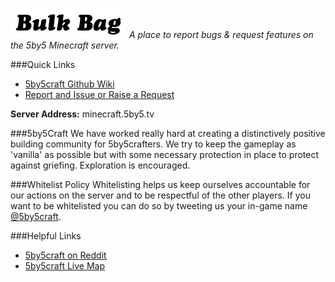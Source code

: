![Bulk Bag](images/BulkBag.png)
*A place to report bugs &amp; request features on the 5by5 Minecraft server.*

###Quick Links
+ [5by5craft Github Wiki](https://github.com/5by5craft/BulkBag/wiki)
+ [Report and Issue or Raise a Request](https://github.com/5by5craft/BulkBag/issues)

**Server Address:** minecraft.5by5.tv

###5by5Craft
We have worked really hard at creating a distinctively positive building community for 5by5crafters. We try to keep the gameplay as 'vanilla' as possible but with some necessary protection in place to protect against griefing.  Exploration is encouraged.

###Whitelist Policy
Whitelisting helps us keep ourselves accountable for our actions on the server and to be respectful of the other players. If you want to be whitelisted you can do so by tweeting us your in-game name [@5by5craft](https://twitter.com/5by5craft).

###Helpful Links
+ [5by5craft on Reddit](http://www.reddit.com/r/5by5craft/)
+ [5by5craft Live Map](http://minecraft.5by5.tv:8123)
